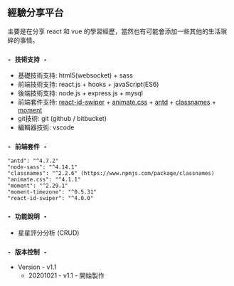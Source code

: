 ## 經驗分享平台
主要是在分享 react 和 vue 的學習經歷，當然也有可能會添加一些其他的生活瑣碎的事情。

### `- 技術支持 -`
- 基礎技術支持: html5(websocket) + sass 
- 前端技術支持: react.js + hooks + javaScript(ES6)
- 後端技術支持: node.js + express.js + mysql 
- 前端套件支持: [react-id-swiper](https://kidjp85.github.io/example/default/) + [animate.css](https://animate.style/) + [antd](https://ant.design/index-cn) + [classnames](https://www.npmjs.com/package/classnames) + [moment](http://momentjs.cn/)
- git技術: git (github / bitbucket)
- 編輯器技術: vscode

### `- 前端套件 -`
    
    "antd": "^4.7.2"
    "node-sass": "^4.14.1"
    "classnames": "^2.2.6" (https://www.npmjs.com/package/classnames)
    "animate.css": "^4.1.1"
    "moment": "^2.29.1"
    "moment-timezone": "^0.5.31"
    "react-id-swiper": "^4.0.0"

### `- 功能說明 -`
- 星星評分分析 (CRUD)

### `- 版本控制 -`
* Version - v1.1
    - 20201021 - v1.1 - 開始製作